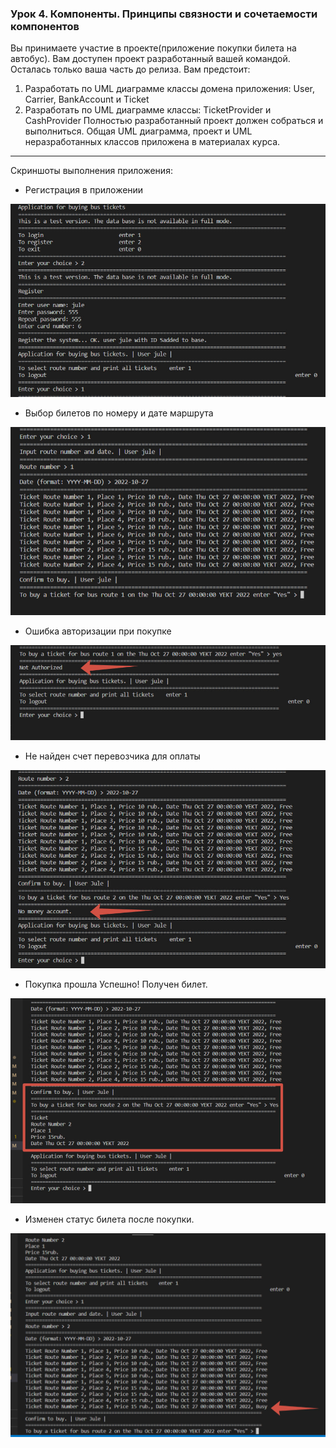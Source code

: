 ### Урок 4. Компоненты. Принципы связности и сочетаемости компонентов

Вы принимаете участие в проекте(приложение покупки билета на автобус). Вам доступен проект разработанный вашей командой. Осталась только ваша часть до релиза. Вам предстоит:
1) Разработать по UML диаграмме классы домена приложения: User, Carrier, BankAccount и Ticket
2) Разработать по UML диаграмме классы: TicketProvider и CashProvider
Полностью разработанный проект должен собраться и выполниться. Общая UML диаграмма, проект и UML неразработанных классов приложена в материалах курса.
***
Скриншоты выполнения приложения:

* Регистрация в приложении

![Приложение покупки билетов](img/ticket1.jpg "ticket1")

* Выбор билетов по номеру и дате маршрута 

![Приложение покупки билетов](img/ticket2.jpg "ticket2")

* Ошибка авторизации при покупке 

![Приложение покупки билетов](img/ticket3.jpg "ticket3")

* Не найден счет перевозчика для оплаты 

![Приложение покупки билетов](img/ticket4.jpg "ticket4")

* Покупка прошла Успешно! Получен билет. 

![Приложение покупки билетов](img/ticket5.jpg "ticket5")

* Изменен статус билета после покупки.

![Приложение покупки билетов](img/ticket6.jpg "ticket6")
